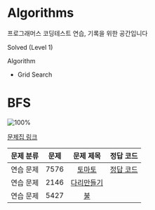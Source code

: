# Algorithms

프로그래머스 코딩테스트 연습, 기록을 위한 공간입니다 

Solved (Level 1)


Algorithm 
- Grid Search


# BFS

![100%](https://progress-bar.dev/29/?scale=30&title=progress&width=500&color=babaca&suffix=/30)

[문제집 링크](https://www.acmicpc.net/workbook/view/7313)

| 문제 분류 | 문제 | 문제 제목 | 정답 코드 |
| :--: | :--: | :--: | :--: |
| 연습 문제 | 7576 | [토마토](https://www.acmicpc.net/problem/7576) | [정답 코드](../0x09/solutions/7576.cpp) |
| 연습 문제 | 2146 | [다리만들기](https://www.acmicpc.net/problem/2146) |  |
| 연습 문제 | 5427 | [불](https://www.acmicpc.net/problem/5427) |  |
